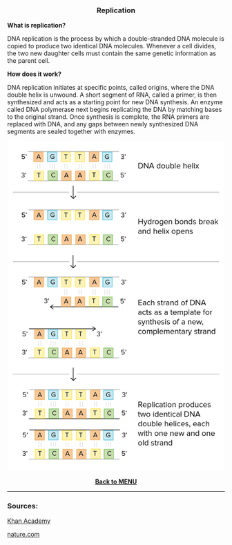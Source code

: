<div align="center">
  <h3>Replication</h3>
</div>

**What is replication?**

DNA replication is the process by which a double-stranded DNA molecule is copied to produce two identical DNA molecules. Whenever a cell divides, the two new daughter cells must contain the same genetic information as the parent cell.

**How does it work?**

DNA replication initiates at specific points, called origins, where the DNA double helix is unwound. A short segment of RNA, called a primer, is then synthesized and acts as a starting point for new DNA synthesis. An enzyme called DNA polymerase next begins replicating the DNA by matching bases to the original strand. Once synthesis is complete, the RNA primers are replaced with DNA, and any gaps between newly synthesized DNA segments are sealed together with enzymes.

<div align="center">
  <img src="..\..\..\assets/lesson materials/replication.png">
</div>

**<p align="center"><a href="https://github.com/codingburgas/2122-10-biology-YVSimeonova19/tree/main/documents/lesson%20materials">Back to MENU</a></p>**

---

### Sources:
<p><a href="https://www.khanacademy.org/science/ap-biology/gene-expression-and-regulation/replication/a/molecular-mechanism-of-dna-replication">Khan Academy</a></p>
<p><a href="https://www.nature.com/scitable/definition/replication-33/#:~:text=DNA%20replication%20initiates%20at%20specific,bases%20to%20the%20original%20strand.">nature.com</a></p>